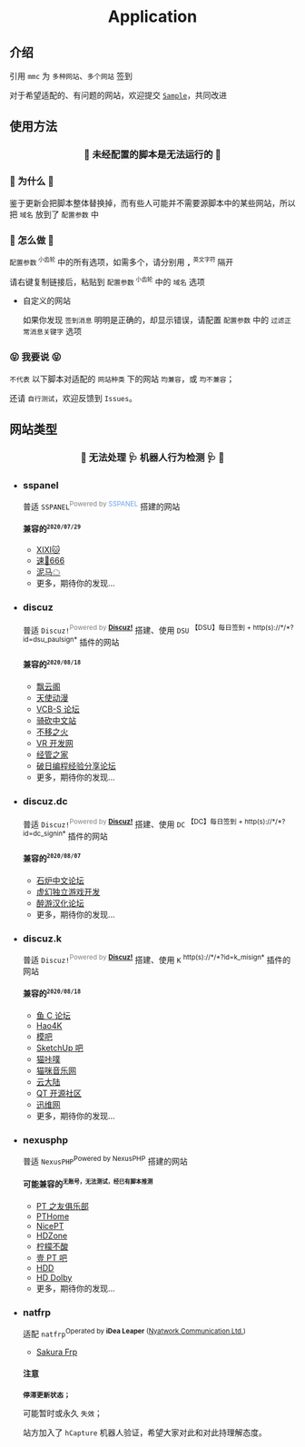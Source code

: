 <div align="center">
	<h1>Application</h1>
</div>

## 介绍

引用 `mmc` 为 `多种网站`、`多个网站` 签到

对于希望适配的、有问题的网站，欢迎提交 [`Sample`](../sample)，共同改进

## 使用方法

<div align="center">
	<h3>🍳 未经配置的脚本是无法运行的 🍳</h3>
</div>

### 🧐 为什么 🧐

鉴于更新会把脚本整体替换掉，而有些人可能并不需要源脚本中的某些网站，所以把 `域名` 放到了 `配置参数` 中

### 🧂 怎么做 🧂

`配置参数`<sup> `小齿轮`</sup> 中的所有选项，如需多个，请分别用 **`,`** <sup>`英文字符` </sup> 隔开

请右键复制链接后，粘贴到 `配置参数`<sup> `小齿轮`</sup> 中的 `域名` 选项

- 自定义的网站

  如果你发现 `签到消息` 明明是正确的，却显示错误，请配置 `配置参数` 中的 `过滤正常消息关键字` 选项

### 😝 我要说 😝

`不代表` 以下脚本对适配的 `网站种类` 下的网站 `均兼容`，或 `均不兼容`；

还请 `自行测试`，欢迎反馈到 `Issues`。

## 网站类型

<div align="center">
	<h3>📢 无法处理 🩺 机器人行为检测 🩺 📢</h3>
</div>

- ### sspanel

  普适 `SSPANEL`<sup><font color=gray>Powered by </font><font color=#67a1f3>SSPANEL</font></sup> 搭建的网站

  #### 兼容的<sup>`2020/07/29`</sup>

  - [XIXI🐱](https://xixicats.pw)
  - [速🦅666](https://suying999.net)
  - [泥马☁](https://cloud.nima.ma)
  - 更多，期待你的发现...

- ### discuz

  普适 `Discuz!`<sup><font color=gray>Powered by </font><font color=black>**[Discuz!](https://www.discuz.net/)**</font></sup> 搭建、使用 `DSU` <sup>【DSU】每日签到 + http(s)://\*/\*?id=dsu_paulsign\*</sup> 插件的网站

  #### 兼容的<sup>`2020/08/18`</sup>
  - [飘云阁](https://www.chinapyg.com)
  - [天使动漫](https://www.tsdm39.net)
  - [VCB-S 论坛](https://bbs.vcb-s.com)
  - [骑砍中文站](https://bbs.mountblade.com.cn)
  - [不移之火](https://www.byzhihuo.com)
  - [VR 开发网](https://www.52vr.com)
  - [经管之家](https://bbs.pinggu.org)
  - [破日编程经验分享论坛](http://www.pr61.com)
  - 更多，期待你的发现...

- ### discuz.dc

  普适 `Discuz!`<sup><font color=gray>Powered by </font><font color=black>**[Discuz!](https://www.discuz.net/)**</font></sup> 搭建、使用 `DC` <sup>【DC】每日签到 + http(s)://\*/\*?id=dc_signin\*</sup> 插件的网站

  #### 兼容的<sup>`2020/08/07`</sup>

  - [石炉中文论坛](http://stonehearth.cn)
  - [虚幻独立游戏开发](https://www.gamesoho.net)
  - [醉游汉化论坛](http://bbs.ojiang.net)
  - 更多，期待你的发现...
  
- ### discuz.k

  普适 `Discuz!`<sup><font color=gray>Powered by </font><font color=black>**[Discuz!](https://www.discuz.net/)**</font></sup> 搭建、使用 `K` <sup>http(s)://\*/\*?id=k_misign\*</sup> 插件的网站

  #### 兼容的<sup>`2020/08/18`</sup>

  - [鱼 C 论坛](https://fishc.com.cn)
  - [Hao4K](https://www.hao4k.cn)
  - [模吧](https://www.moz8.com)
  - [SketchUp 吧](https://www.sketchupbar.com)
  - [猫咔噗](https://www.maokapu.com)
  - [猫咪音乐网](https://www.maomicd.com)
  - [云大陆](https://www.vrarz.com)
  - [QT 开源社区](https://www.qter.org)
  - [迅维网](https://www.chinafix.com)
  - 更多，期待你的发现...

- ### nexusphp

  普适 `NexusPHP`<sup>Powered by NexusPHP</sup> 搭建的网站

  #### 可能兼容的<sup>`无账号，无法测试，经已有脚本推测`</sup>

  - [PT 之友俱乐部](https://pterclub.com)
  - [PTHome](https://www.pthome.net)
  - [NicePT](https://www.nicept.net)
  - [HDZone](https://hdzone.me) 
  - [柠檬不酸](https://leaguehd.com)
  - [壹 PT 吧](https://1ptba.com)
  - [HDD](https://hddisk.life)
  - [HD Dolby](https://www.hddolby.com/)
  - 更多，期待你的发现...
  
- ### natfrp

  适配 `natfrp`<sup>Operated by **iDea Leaper** ([Nyatwork Communication Ltd.](https://nyatwork.net/))</sup>

  - [Sakura Frp](https://www.natfrp.com)

  #### 注意

  **`停滞更新状态；`**

  可能暂时或永久 `失效`；

  站方加入了 `hCapture` 机器人验证，希望大家对此和对此持理解态度。
